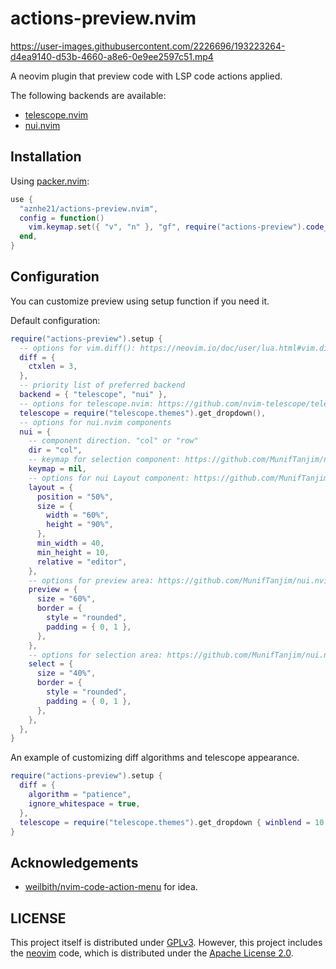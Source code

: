 # actions-preview.nvim

<https://user-images.githubusercontent.com/2226696/193223264-d4ea9140-d53b-4660-a8e6-0e9ee2597c51.mp4>

A neovim plugin that preview code with LSP code actions applied.

The following backends are available:
- [telescope.nvim]
- [nui.nvim]

[telescope.nvim]: https://github.com/nvim-telescope/telescope.nvim
[nui.nvim]: https://github.com/MunifTanjim/nui.nvim

## Installation

Using [packer.nvim]:
```lua
use {
  "aznhe21/actions-preview.nvim",
  config = function()
    vim.keymap.set({ "v", "n" }, "gf", require("actions-preview").code_actions)
  end,
}
```

[packer.nvim]: https://github.com/wbthomason/packer.nvim

## Configuration

You can customize preview using setup function if you need it.

Default configuration:
```lua
require("actions-preview").setup {
  -- options for vim.diff(): https://neovim.io/doc/user/lua.html#vim.diff()
  diff = {
    ctxlen = 3,
  },
  -- priority list of preferred backend
  backend = { "telescope", "nui" },
  -- options for telescope.nvim: https://github.com/nvim-telescope/telescope.nvim#themes
  telescope = require("telescope.themes").get_dropdown(),
  -- options for nui.nvim components
  nui = {
    -- component direction. "col" or "row"
    dir = "col",
    -- keymap for selection component: https://github.com/MunifTanjim/nui.nvim/tree/main/lua/nui/menu#keymap
    keymap = nil,
    -- options for nui Layout component: https://github.com/MunifTanjim/nui.nvim/tree/main/lua/nui/layout
    layout = {
      position = "50%",
      size = {
        width = "60%",
        height = "90%",
      },
      min_width = 40,
      min_height = 10,
      relative = "editor",
    },
    -- options for preview area: https://github.com/MunifTanjim/nui.nvim/tree/main/lua/nui/popup
    preview = {
      size = "60%",
      border = {
        style = "rounded",
        padding = { 0, 1 },
      },
    },
    -- options for selection area: https://github.com/MunifTanjim/nui.nvim/tree/main/lua/nui/menu
    select = {
      size = "40%",
      border = {
        style = "rounded",
        padding = { 0, 1 },
      },
    },
  },
}
```

An example of customizing diff algorithms and telescope appearance.

```lua
require("actions-preview").setup {
  diff = {
    algorithm = "patience",
    ignore_whitespace = true,
  },
  telescope = require("telescope.themes").get_dropdown { winblend = 10 },
}
```

## Acknowledgements

- [weilbith/nvim-code-action-menu](https://github.com/weilbith/nvim-code-action-menu) for idea.

## LICENSE

This project itself is distributed under [GPLv3].
However, this project includes the [neovim] code, which is distributed under the [Apache License 2.0].

[GPLv3]: https://www.gnu.org/licenses/gpl-3.0.html
[Apache License 2.0]: https://www.apache.org/licenses/LICENSE-2.0
[neovim]: https://github.com/neovim/neovim/tree/master/runtime/lua/vim
